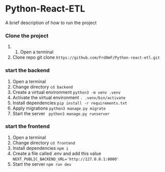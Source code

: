 
# Python-React-ETL

A brief description of how to run the project

### Clone the project
1. 1. Open a terminal 
2. Clone repo git clone ```https://github.com/Frd0mF/Python-react-etl.git```

### start the backend
1. Open a terminal 
2. Change directory ```cd backend```
3. Create a virtual environment 
    ```python3 -m venv .venv```
4. Activate the virtual environment ```. .venv/bin/activate```
5. Install dependencies ```pip install -r requirements.txt```
6. Apply migrations ```python3 manage.py migrate```
7. Start the server ``` python3 manage.py runserver```

### start the frontend
1. Open a terminal 
2. Change directory ```cd frontend```
3. Install dependencies ```npm i```
4. Create a file called .env and add this value
    ```NEXT_PUBLIC_BACKEND_URL='http://127.0.0.1:8000'``` 
4. Start the server ```npm run dev```



